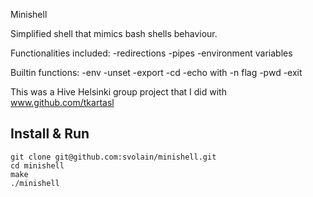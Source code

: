 Minishell

Simplified shell that mimics bash shells behaviour.

Functionalities included:
-redirections
-pipes
-environment variables

Builtin functions:
-env
-unset
-export
-cd
-echo with -n flag
-pwd
-exit

This was a Hive Helsinki group project that I did with www.github.com/tkartasl

## Install & Run

```
git clone git@github.com:svolain/minishell.git
cd minishell
make
./minishell
```
